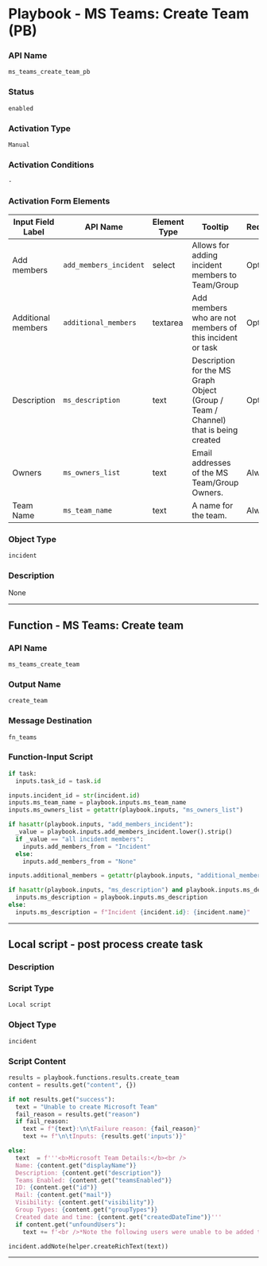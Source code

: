 <!--
    DO NOT MANUALLY EDIT THIS FILE
    THIS FILE IS AUTOMATICALLY GENERATED WITH resilient-sdk codegen
    Generated with resilient-sdk v51.0.2.2.1096
-->

# Playbook - MS Teams: Create Team (PB)

### API Name
`ms_teams_create_team_pb`

### Status
`enabled`

### Activation Type
`Manual`

### Activation Conditions
`-`

### Activation Form Elements
| Input Field Label | API Name | Element Type | Tooltip | Requirement |
| ----------------- | -------- | ------------ | ------- | ----------- |
| Add members | `add_members_incident` | select | Allows for adding incident members to Team/Group | Optional |
| Additional members | `additional_members` | textarea | Add members who are not members of this incident or task | Optional |
| Description | `ms_description` | text | Description for the MS Graph Object (Group / Team / Channel) that is being created | Optional |
| Owners | `ms_owners_list` | text | Email addresses of the MS Team/Group Owners. | Always |
| Team Name | `ms_team_name` | text | A name for the team. | Always |

### Object Type
`incident`

### Description
None


---
## Function - MS Teams: Create team

### API Name
`ms_teams_create_team`

### Output Name
`create_team`

### Message Destination
`fn_teams`

### Function-Input Script
```python
if task:
  inputs.task_id = task.id

inputs.incident_id = str(incident.id)
inputs.ms_team_name = playbook.inputs.ms_team_name
inputs.ms_owners_list = getattr(playbook.inputs, "ms_owners_list")

if hasattr(playbook.inputs, "add_members_incident"):
  _value = playbook.inputs.add_members_incident.lower().strip()
  if _value == "all incident members":
    inputs.add_members_from = "Incident"
  else:
    inputs.add_members_from = "None"

inputs.additional_members = getattr(playbook.inputs, "additional_members", {"content", ""}).content

if hasattr(playbook.inputs, "ms_description") and playbook.inputs.ms_description:
  inputs.ms_description = playbook.inputs.ms_description
else:
  inputs.ms_description = f"Incident {incident.id}: {incident.name}"
```

---

## Local script - post process create task

### Description


### Script Type
`Local script`

### Object Type
`incident`

### Script Content
```python
results = playbook.functions.results.create_team
content = results.get("content", {})

if not results.get("success"):
  text = "Unable to create Microsoft Team"
  fail_reason = results.get("reason")
  if fail_reason:
    text = f"{text}:\n\tFailure reason: {fail_reason}"
    text += f"\n\tInputs: {results.get('inputs')}"

else:
  text  = f'''<b>Microsoft Team Details:</b><br />
  Name: {content.get("displayName")}
  Description: {content.get("description")}
  Teams Enabled: {content.get("teamsEnabled")}
  ID: {content.get("id")}
  Mail: {content.get("mail")}
  Visibility: {content.get("visibility")}
  Group Types: {content.get("groupTypes")}
  Created date and time: {content.get("createdDateTime")}'''
  if content.get("unfoundUsers"):
    text += f'<br />*Note the following users were unable to be added to the group: {content.get("unfoundUsers")}'

incident.addNote(helper.createRichText(text))
```

---

